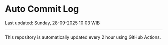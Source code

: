 # Auto Commit Log

Last updated: Sunday, 28-09-2025 10:03 WIB

---

This repository is automatically updated every 2 hour using GitHub Actions.

